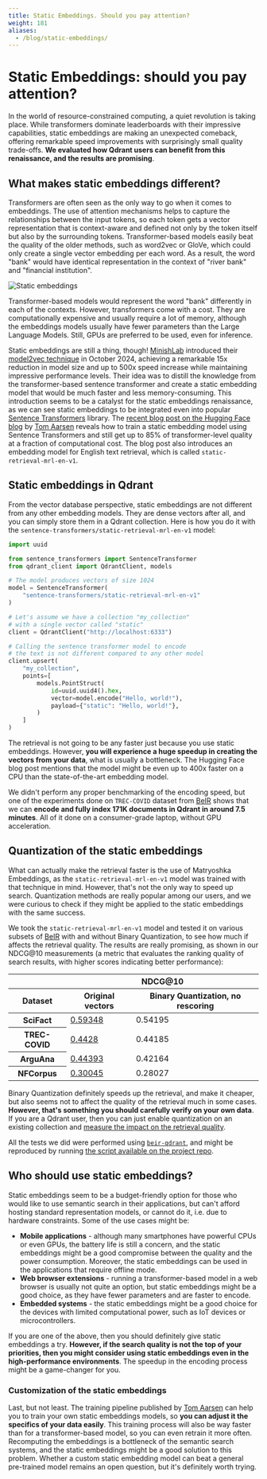 ```yaml
---
title: Static Embeddings. Should you pay attention?
weight: 181
aliases:
  - /blog/static-embeddings/
---
```

# Static Embeddings: should you pay attention?
In the world of resource-constrained computing, a quiet revolution is taking place. While transformers dominate 
leaderboards with their impressive capabilities, static embeddings are making an unexpected comeback, offering 
remarkable speed improvements with surprisingly small quality trade-offs. **We evaluated how Qdrant users can benefit
from this renaissance, and the results are promising**.

## What makes static embeddings different?

Transformers are often seen as the only way to go when it comes to embeddings. The use of attention mechanisms helps to 
capture the relationships between the input tokens, so each token gets a vector representation that is context-aware
and defined not only by the token itself but also by the surrounding tokens. Transformer-based models easily beat the 
quality of the older methods, such as word2vec or GloVe, which could only create a single vector embedding per each 
word. As a result, the word "bank" would have identical representation in the context of "river bank" and "financial 
institution".

![Static embeddings](/blog/static-embeddings/financial-river-bank.png)

Transformer-based models would represent the word "bank" differently in each of the contexts. However, transformers come 
with a cost. They are computationally expensive and usually require a lot of memory, although the embeddings models 
usually have fewer parameters than the Large Language Models. Still, GPUs are preferred to be used, even for inference. 

Static embeddings are still a thing, though! [MinishLab](https://minishlab.github.io/) introduced their [model2vec 
technique](https://huggingface.co/blog/Pringled/model2vec) in October 2024, achieving a remarkable 15x reduction in 
model size and up to 500x speed increase while maintaining impressive performance levels. Their idea was to distill the 
knowledge from the transformer-based sentence transformer and create a static embedding model that would be much faster 
and less memory-consuming. This introduction seems to be a catalyst for the static embeddings renaissance, as we can see 
static embeddings to be integrated even into popular [Sentence Transformers](https://www.sbert.net/) library. The 
[recent blog post on the Hugging Face blog](https://huggingface.co/blog/static-embeddings) by [Tom 
Aarsen](https://www.tomaarsen.com) reveals how to train a static embedding model using Sentence Transformers and still
get up to 85% of transformer-level quality at a fraction of computational cost. The blog post also introduces an 
embedding model for English text retrieval, which is called `static-retrieval-mrl-en-v1`.

## Static embeddings in Qdrant

From the vector database perspective, static embeddings are not different from any other embedding models. They are 
dense vectors after all, and you can simply store them in a Qdrant collection. Here is how you do it with the 
`sentence-transformers/static-retrieval-mrl-en-v1` model:

```python
import uuid

from sentence_transformers import SentenceTransformer
from qdrant_client import QdrantClient, models

# The model produces vectors of size 1024
model = SentenceTransformer(
    "sentence-transformers/static-retrieval-mrl-en-v1"
)

# Let's assume we have a collection "my_collection" 
# with a single vector called "static"
client = QdrantClient("http://localhost:6333")

# Calling the sentence transformer model to encode 
# the text is not different compared to any other model
client.upsert(
    "my_collection",
    points=[
        models.PointStruct(
            id=uuid.uuid4().hex,
            vector=model.encode("Hello, world!"),
            payload={"static": "Hello, world!"},
        )
    ]
)
```

The retrieval is not going to be any faster just because you use static embeddings. However, **you will experience a 
huge speedup in creating the vectors from your data**, what is usually a bottleneck. The Hugging Face blog post mentions 
that the model might be even up to 400x faster on a CPU than the state-of-the-art embedding model. 

We didn't perform any proper benchmarking of the encoding speed, but one of the experiments done on `TREC-COVID` dataset 
from [BeIR](https://github.com/beir-cellar/beir) shows that we can **encode and fully index 171K documents in Qdrant in 
around 7.5 minutes**. All of it done on a consumer-grade laptop, without GPU acceleration.

## Quantization of the static embeddings

What can actually make the retrieval faster is the use of Matryoshka Embeddings, as the `static-retrieval-mrl-en-v1` 
model was trained with that technique in mind. However, that's not the only way to speed up search. Quantization
methods are really popular among our users, and we were curious to check if they might be applied to the static 
embeddings with the same success.

We took the `static-retrieval-mrl-en-v1` model and tested it on various subsets of 
[BeIR](https://github.com/beir-cellar/beir) with and without Binary Quantization, to see how much if affects the 
retrieval quality. The results are really promising, as shown in our NDCG@10 measurements (a metric that evaluates the 
ranking quality of search results, with higher scores indicating better performance):

<table>
    <thead>
        <tr>
            <th></th>
            <th colspan="2" style="text-align: center">NDCG@10</th>
        </tr>
        <tr>
            <th>Dataset</th>
            <th>Original vectors</th>
            <th>Binary Quantization, no rescoring</th>
        </tr>
    </thead>
    <tbody>
        <tr>
            <th>SciFact</th>
            <td><u>0.59348</u></td>
            <td>0.54195</td>
        </tr>
        <tr>
            <th>TREC-COVID</th>
            <td><u>0.4428</u></td>
            <td>0.44185</td>
        </tr>
        <tr>
            <th>ArguAna</th>
            <td><u>0.44393</u></td>
            <td>0.42164</td>
        </tr>
        <tr>
            <th>NFCorpus</th>
            <td><u>0.30045</u></td>
            <td>0.28027</td>
        </tr>
    </tbody>
</table>

Binary Quantization definitely speeds up the retrieval, and make it cheaper, but also seems not to affect the quality of 
the retrieval much in some cases. **However, that's something you should carefully verify on your own data**. If you are 
a Qdrant user, then you can just enable quantization on an existing collection and [measure the impact on the retrieval 
quality](/documentation/beginner-tutorials/retrieval-quality/).

All the tests we did were performed using [`beir-qdrant`](https://github.com/kacperlukawski/beir-qdrant), and might be
reproduced by running [the script available on the project 
repo](https://github.com/kacperlukawski/beir-qdrant/blob/main/examples/retrieval/search/evaluate_static_embeddings.py).

## Who should use static embeddings?

Static embeddings seem to be a budget-friendly option for those who would like to use semantic search in their 
applications, but can't afford hosting standard representation models, or cannot do it, i.e. due to hardware 
constraints. Some of the use cases might be:

- **Mobile applications** - although many smartphones have powerful CPUs or even GPUs, the battery life is still a 
  concern, and the static embeddings might be a good compromise between the quality and the power consumption. Moreover,
  the static embeddings can be used in the applications that require offline mode.
- **Web browser extensions** - running a transformer-based model in a web browser is usually not quite an option, but 
  static embeddings might be a good choice, as they have fewer parameters and are faster to encode.
- **Embedded systems** - the static embeddings might be a good choice for the devices with limited computational power, 
  such as IoT devices or microcontrollers.

If you are one of the above, then you should definitely give static embeddings a try. **However, if the search quality
is not the top of your priorities, then you might consider using static embeddings even in the high-performance
environments**. The speedup in the encoding process might be a game-changer for you.

### Customization of the static embeddings

Last, but not least. The training pipeline published by [Tom Aarsen](https://www.tomaarsen.com) can help you to train
your own static embeddings models, so **you can adjust it the specifics of your data easily**. This training process 
will also be way faster than for a transformer-based model, so you can even retrain it more often. Recomputing the 
embeddings is a bottleneck of the semantic search systems, and the static embeddings might be a good solution to this 
problem. Whether a custom static embedding model can beat a general pre-trained model remains an open question, but it's 
definitely worth trying.
